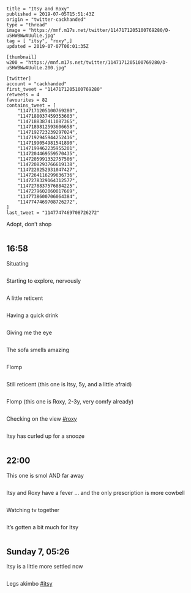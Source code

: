 ```
title = "Itsy and Roxy"
published = 2019-07-05T15:51:43Z
origin = "twitter-cackhanded"
type = "thread"
image = "https://mnf.m17s.net/twitter/1147171205100769280/D-uSHWBWwAUulLe.jpg"
tag = [ "itsy", "roxy",]
updated = 2019-07-07T06:01:35Z

[thumbnail]
w200 = "https://mnf.m17s.net/twitter/1147171205100769280/D-uSHWBWwAUulLe.200.jpg"

[twitter]
account = "cackhanded"
first_tweet = "1147171205100769280"
retweets = 4
favourites = 82
contains_tweet = [
    "1147171205100769280",
    "1147188037459353603",
    "1147188387411087365",
    "1147189812593606658",
    "1147192723239297024",
    "1147192945944252416",
    "1147199054981541890",
    "1147199462235955201",
    "1147204469559570435",
    "1147205991332757506",
    "1147208293766619138",
    "1147220252931047427",
    "1147264116299636736",
    "1147278329164312577",
    "1147278837576884225",
    "1147279602060017669",
    "1147738600706064384",
    "1147747469708726272",
]
last_tweet = "1147747469708726272"
```

Adopt, don’t shop

<p class='image'><img src='https://mnf.m17s.net/twitter/1147171205100769280/D-uSHWBWwAUulLe.jpg' alt=''></p>

## 16:58

Situating

<p class='image'><img src='https://mnf.m17s.net/twitter/1147171205100769280/D-uhbYkXUAAZRjG.jpg' alt=''></p>

Starting to explore, nervously

<p class='image'><img src='https://mnf.m17s.net/twitter/1147171205100769280/D-uhvzbXkAEm8pl.jpg' alt=''></p>

A little reticent

<p class='image'><img src='https://mnf.m17s.net/twitter/1147171205100769280/D-ujC9WXsAURiox.jpg' alt=''></p>

Having a quick drink

<p class='image'><img src='https://mnf.m17s.net/twitter/1147171205100769280/D-ulsJKWsAIBCLf.jpg' alt=''></p>

Giving me the eye

<p class='image'><img src='https://mnf.m17s.net/twitter/1147171205100769280/D-ul5NOWkAEpiPS.jpg' alt=''></p>

The sofa smells amazing

<p class='image'><img src='https://mnf.m17s.net/twitter/1147171205100769280/D-urc_hXkAADGty.jpg' alt=''></p>

Flomp

<p class='image'><img src='https://mnf.m17s.net/twitter/1147171205100769280/D-ur0nmWwAE9UuP.jpg' alt=''></p>

Still reticent (this one is Itsy, 5y, and a little afraid)

<p class='image'><img src='https://mnf.m17s.net/twitter/1147171205100769280/D-uwXfAXoAEVi2M.jpg' alt=''></p>

Flomp (this one is Roxy, 2-3y, very comfy already)

<p class='image'><img src='https://mnf.m17s.net/twitter/1147171205100769280/D-uxwlUXsAAK2nw.jpg' alt=''></p>

Checking on the view [#roxy](/tags/roxy/)

<p class='image'><img src='https://mnf.m17s.net/twitter/1147171205100769280/D-uz2f5WwAApK5W.jpg' alt=''></p>

Itsy has curled up for a snooze

<p class='image'><img src='https://mnf.m17s.net/twitter/1147171205100769280/D-u-u2uWsAEB3N8.jpg' alt=''></p>

## 22:00

This one is smol AND far away

<p class='image'><img src='https://mnf.m17s.net/twitter/1147171205100769280/D-vmoJqXkAAOa9N.jpg' alt=''></p>

Itsy and Roxy have a fever … and the only prescription is more cowbell

<p class='image'><img src='https://mnf.m17s.net/twitter/1147171205100769280/D-vzjSgWkAAY1Ao.jpg' alt=''></p>

Watching tv together

<p class='image'><img src='https://mnf.m17s.net/twitter/1147171205100769280/D-v0A99X4AE9zVv.jpg' alt=''></p>

It’s gotten a bit much for Itsy

<p class='image'><img src='https://mnf.m17s.net/twitter/1147171205100769280/D-v0tRJXkAYsEZi.jpg' alt=''></p>

## Sunday 7, 05:26

Itsy is a little more settled now

<p class='image'><img src='https://mnf.m17s.net/twitter/1147171205100769280/D-2WK1qXYAEphlr.jpg' alt=''></p>

Legs akimbo [#itsy](/tags/itsy/)

<p class='image'><img src='https://mnf.m17s.net/twitter/1147171205100769280/D-2eOyZXYAEVSVs.jpg' alt=''></p>


